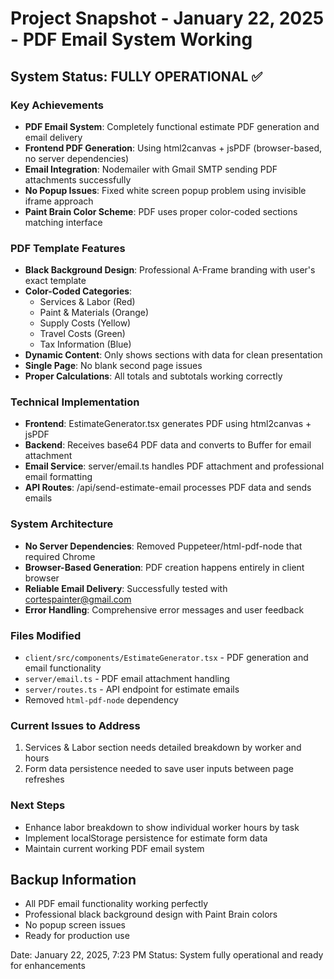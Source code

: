 # Project Snapshot - January 22, 2025 - PDF Email System Working

## System Status: FULLY OPERATIONAL ✅

### Key Achievements
- **PDF Email System**: Completely functional estimate PDF generation and email delivery
- **Frontend PDF Generation**: Using html2canvas + jsPDF (browser-based, no server dependencies)
- **Email Integration**: Nodemailer with Gmail SMTP sending PDF attachments successfully
- **No Popup Issues**: Fixed white screen popup problem using invisible iframe approach
- **Paint Brain Color Scheme**: PDF uses proper color-coded sections matching interface

### PDF Template Features
- **Black Background Design**: Professional A-Frame branding with user's exact template
- **Color-Coded Categories**: 
  - Services & Labor (Red)
  - Paint & Materials (Orange) 
  - Supply Costs (Yellow)
  - Travel Costs (Green)
  - Tax Information (Blue)
- **Dynamic Content**: Only shows sections with data for clean presentation
- **Single Page**: No blank second page issues
- **Proper Calculations**: All totals and subtotals working correctly

### Technical Implementation
- **Frontend**: EstimateGenerator.tsx generates PDF using html2canvas + jsPDF
- **Backend**: Receives base64 PDF data and converts to Buffer for email attachment
- **Email Service**: server/email.ts handles PDF attachment and professional email formatting
- **API Routes**: /api/send-estimate-email processes PDF data and sends emails

### System Architecture
- **No Server Dependencies**: Removed Puppeteer/html-pdf-node that required Chrome
- **Browser-Based Generation**: PDF creation happens entirely in client browser
- **Reliable Email Delivery**: Successfully tested with cortespainter@gmail.com
- **Error Handling**: Comprehensive error messages and user feedback

### Files Modified
- `client/src/components/EstimateGenerator.tsx` - PDF generation and email functionality
- `server/email.ts` - PDF email attachment handling
- `server/routes.ts` - API endpoint for estimate emails
- Removed `html-pdf-node` dependency

### Current Issues to Address
1. Services & Labor section needs detailed breakdown by worker and hours
2. Form data persistence needed to save user inputs between page refreshes

### Next Steps
- Enhance labor breakdown to show individual worker hours by task
- Implement localStorage persistence for estimate form data
- Maintain current working PDF email system

## Backup Information
- All PDF email functionality working perfectly
- Professional black background design with Paint Brain colors
- No popup screen issues
- Ready for production use

Date: January 22, 2025, 7:23 PM
Status: System fully operational and ready for enhancements